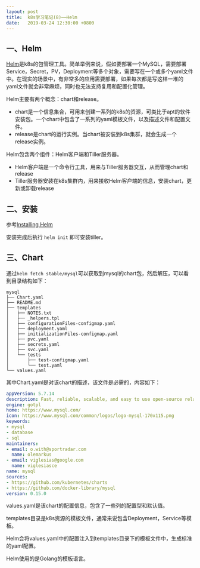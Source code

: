 ```yaml
---
layout: post
title:  k8s学习笔记(8)——Helm
date:   2019-03-24 12:30:00 +0800
---
```


## 一、Helm

[Helm](https://helm.sh/)是k8s的包管理工具。简单举例来说，假如要部署一个MySQL，需要部署Service，Secret，PV，Deployment等多个对象，需要写在一个或多个yaml文件中。在现实的场景中，有非常多的应用需要部署，如果每次都是写这样一堆的yaml文件就会非常麻烦，同时也无法支持复用和配置化管理。

Helm主要有两个概念：chart和release。

- chart是一个信息集合，可用来创建一系列的k8s的资源，可类比于apt的软件安装包。一个chart中包含了一系列的yaml模板文件，以及描述文件和配置文件。
- release是chart的运行实例。当chart被安装到k8s集群，就会生成一个release实例。

Helm包含两个组件：Helm客户端和Tiller服务器。

- Helm客户端是一个命令行工具，用来与Tiller服务器交互，从而管理chart和release
- Tiller服务器安装在k8s集群内，用来接收Helm客户端的信息，安装chart，更新或卸载release

## 二、安装

参考[Installing Helm](https://helm.sh/docs/using_helm/#installing-helm)

安装完成后执行 `helm init` 即可安装tiller。

## 三、Chart

通过`helm fetch stable/mysql`可以获取到mysql的chart包，然后解压，可以看到目录结构如下：

```
mysql
├── Chart.yaml
├── README.md
├── templates
│   ├── NOTES.txt
│   ├── _helpers.tpl
│   ├── configurationFiles-configmap.yaml
│   ├── deployment.yaml
│   ├── initializationFiles-configmap.yaml
│   ├── pvc.yaml
│   ├── secrets.yaml
│   ├── svc.yaml
│   └── tests
│       ├── test-configmap.yaml
│       └── test.yaml
└── values.yaml
```

其中Chart.yaml是对该chart的描述，该文件是必需的，内容如下：

```yaml
appVersion: 5.7.14
description: Fast, reliable, scalable, and easy to use open-source relational database system.
engine: gotpl
home: https://www.mysql.com/
icon: https://www.mysql.com/common/logos/logo-mysql-170x115.png
keywords:
- mysql
- database
- sql
maintainers:
- email: o.with@sportradar.com
  name: olemarkus
- email: viglesias@google.com
  name: viglesiasce
name: mysql
sources:
- https://github.com/kubernetes/charts
- https://github.com/docker-library/mysql
version: 0.15.0
```

values.yaml是该chart的配置信息，包含了一些列的配置型和默认值。

templates目录是k8s资源的模板文件，通常来说包含Deployment，Service等模板。

Helm会将values.yaml中的配置注入到templates目录下的模板文件中，生成标准的yaml配置。

Helm使用的是Golang的模板语言。